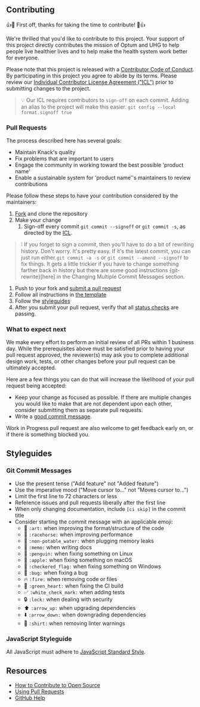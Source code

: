 ## Contributing

[fork]: /fork
[pr]: /compare

:+1::tada: First off, thanks for taking the time to contribute! :tada::+1: 

We're thrilled that you'd like to contribute to this project. Your support of this project directly contributes the mission of Optum and UHG to help people live healthier lives and to help make the health system work better for everyone.

Please note that this project is released with a [Contributor Code of Conduct](CODE_OF_CONDUCT.md). By participating in this project you agree to abide by its terms.  Please review our [Individual Contributor License Agreement ("ICL")](/docs/INDIVIDUAL_CONTRIBUTOR_LICENSE.md) prior to submitting changes to the project.

> :bulb:  Our ICL requires contributors to `sign-off` on each commit.  Adding an alias to the project will make this easier. ```git config --local format.signoff true``` 

### Pull Requests

The process described here has several goals:

- Maintain Knack's quality
- Fix problems that are important to users
- Engage the community in working toward the best possible 'product name'
- Enable a sustainable system for 'product name''s maintainers to review contributions

Please follow these steps to have your contribution considered by the maintainers:

1. [Fork][fork] and clone the repository
1. Make your change
      1. Sign-off every commit `git commit --signoff` or `git commit -s`, as directed by the [ICL](/docs/INDIVIDUAL_CONTRIBUTOR_LICENSE.md).

> :grey_exclamation: If you forget to sign a commit, then you'll have to do a bit of rewriting history. Don't worry. It's pretty easy. If it's the latest commit, you can just run either `git commit -a -s` or `git commit --amend --signoff` to fix things. It gets a little trickier if you have to change something farther back in history but there are some good instructions {git-rewrite}[here] in the Changing Multiple Commit Messages section.

1. Push to your fork and [submit a pull request](https://help.github.com/en/articles/creating-a-pull-request)
1. Follow all instructions in [the template](PULL_REQUEST_TEMPLATE.md)
1. Follow the [styleguides](#styleguides)
1. After you submit your pull request, verify that all [status checks](https://help.github.com/articles/about-status-checks/) are passing.

### What to expect next

We make every effort to perform an initial review of all PRs within 1 business day.  While the prerequisites above must be satisfied prior to having your pull request approved, the reviewer(s) may ask you to complete additional design work, tests, or other changes before your pull request can be ultimately accepted.  

Here are a few things you can do that will increase the likelihood of your pull request being accepted:

- Keep your change as focused as possible. If there are multiple changes you would like to make that are not dependent upon each other, consider submitting them as separate pull requests.
- Write a [good commit message](#git-commit-messages).

Work in Progress pull request are also welcome to get feedback early on, or if there is something blocked you.

## Styleguides

### Git Commit Messages

* Use the present tense ("Add feature" not "Added feature")
* Use the imperative mood ("Move cursor to..." not "Moves cursor to...")
* Limit the first line to 72 characters or less
* Reference issues and pull requests liberally after the first line
* When only changing documentation, include `[ci skip]` in the commit title
* Consider starting the commit message with an applicable emoji:
    * :art: `:art:` when improving the format/structure of the code
    * :racehorse: `:racehorse:` when improving performance
    * :non-potable_water: `:non-potable_water:` when plugging memory leaks
    * :memo: `:memo:` when writing docs
    * :penguin: `:penguin:` when fixing something on Linux
    * :apple: `:apple:` when fixing something on macOS
    * :checkered_flag: `:checkered_flag:` when fixing something on Windows
    * :bug: `:bug:` when fixing a bug
    * :fire: `:fire:` when removing code or files
    * :green_heart: `:green_heart:` when fixing the CI build
    * :white_check_mark: `:white_check_mark:` when adding tests
    * :lock: `:lock:` when dealing with security
    * :arrow_up: `:arrow_up:` when upgrading dependencies
    * :arrow_down: `:arrow_down:` when downgrading dependencies
    * :shirt: `:shirt:` when removing linter warnings

### JavaScript Styleguide

All JavaScript must adhere to [JavaScript Standard Style](https://standardjs.com/).

## Resources

- [How to Contribute to Open Source](https://opensource.guide/how-to-contribute/)
- [Using Pull Requests](https://help.github.com/articles/about-pull-requests/)
- [GitHub Help](https://help.github.com)
